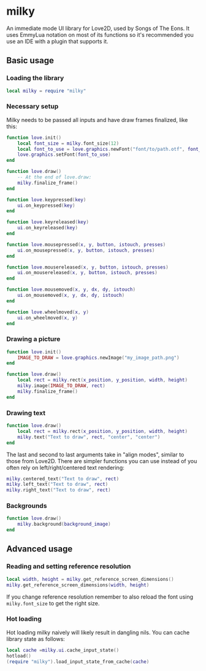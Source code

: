 # milky
An immediate mode UI library for Love2D, used by Songs of The Eons.
It uses EmmyLua notation on most of its functions so it's recommended you use an IDE with a plugin that supports it.

## Basic usage
### Loading the library
```lua
local milky = require "milky"
```
### Necessary setup
Milky needs to be passed all inputs and have draw frames finalized, like this:
```lua
function love.init()
	local font_size = milky.font_size(12)
	local font_to_use = love.graphics.newFont("font/to/path.otf", font_size)
	love.graphics.setFont(font_to_use)
end

function love.draw()
	-- At the end of love.draw:
	milky.finalize_frame()
end

function love.keypressed(key)
	ui.on_keypressed(key)
end

function love.keyreleased(key)
	ui.on_keyreleased(key)
end

function love.mousepressed(x, y, button, istouch, presses)
	ui.on_mousepressed(x, y, button, istouch, presses)
end

function love.mousereleased(x, y, button, istouch, presses)
	ui.on_mousereleased(x, y, button, istouch, presses)
end

function love.mousemoved(x, y, dx, dy, istouch)
	ui.on_mousemoved(x, y, dx, dy, istouch)
end

function love.wheelmoved(x, y)
	ui.on_wheelmoved(x, y)
end
```
### Drawing a picture
```lua
function love.init()
 	IMAGE_TO_DRAW = love.graphics.newImage("my_image_path.png")
end

function love.draw()
	local rect = milky.rect(x_position, y_position, width, height)
	milky.image(IMAGE_TO_DRAW, rect)
	milky.finalize_frame()
end
```
### Drawing text
```lua
function love.draw()
	local rect = milky.rect(x_position, y_position, width, height)
	milky.text("Text to draw", rect, "center", "center")
end
```
The last and second to last arguments take in "align modes", similar to those from Love2D.
There are simpler functions you can use instead of you often rely on left/right/centered text rendering:
```lua
milky.centered_text("Text to draw", rect)
milky.left_text("Text to draw", rect)
milky.right_text("Text to draw", rect)
```

### Backgrounds
```lua
function love.draw()
	milky.background(background_image)
end
```

## Advanced usage
### Reading and setting reference resolution
```lua
local width, height = milky.get_reference_screen_dimensions()
milky.get_reference_screen_dimensions(width, height)
```
If you change reference resolution remember to also reload the font using `milky.font_size` to get the right size.
### Hot loading
Hot loading milky naively will likely result in dangling nils. You can cache library state as follows:
```lua
local cache =milky.ui.cache_input_state()
hotload()
(require "milky").load_input_state_from_cache(cache)
